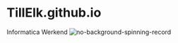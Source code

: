 # TillElk.github.io
Informatica Werkend
![no-background-spinning-record](https://github.com/user-attachments/assets/126970e5-80ef-4b63-8e5d-07a7e9901a2e)
